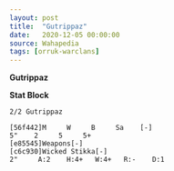 ```yaml
---
layout: post
title:  "Gutrippaz"
date:   2020-12-05 00:00:00
source: Wahapedia
tags: [orruk-warclans]
---
```


**Gutrippaz**

**Stat Block**
```
2/2 Gutrippaz
```

```
[56f442]M     W     B     Sa    [-]
5"    2     5     5+    
[e85545]Weapons[-]
[c6c930]Wicked Stikka[-]
2"     A:2    H:4+   W:4+   R:-    D:1   
```
    